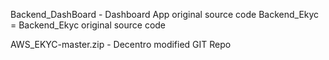 Backend_DashBoard - Dashboard App original source code
Backend_Ekyc	  = Backend_Ekyc original source code

AWS_EKYC-master.zip 	-	Decentro modified GIT Repo
